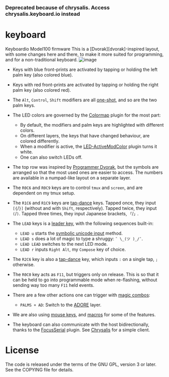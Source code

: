 ### Deprecated because of chrysalis. Access chrysalis.keyboard.io instead

# keyboard
Keyboardio Model100 firmware
This is a [Dvorak][dvorak]-inspired layout, with some changes here and there, to make it more suited for programming, and for a non-traditional keyboard.
![image](https://user-images.githubusercontent.com/20250559/192150492-983646fe-f65b-4d7e-8816-df294f83c393.png)


* Keys with blue front-prints are activated by tapping or holding the left palm key (also colored blue).
* Keys with red front-prints are activated by tapping or holding the right palm key (also colored red).
* The `Alt`, `Control`, `Shift` modifiers are all [one-shot][kaleidoscope:oneshot], and so are the two palm keys.
* The LED colors are governed by the [Colormap][kaleidoscope:colormap] plugin for the most part:
  - By default, the modifiers and palm keys are highlighted with different colors.
  - On different layers, the keys that have changed behaviour, are colored differently.
  - When a modifier is active, the [LED-ActiveModColor][kaleidoscope:led-activemodcolor] plugin turns it white.
  - One can also switch LEDs off.
* The top row was inspired by [Programmer Dvorak][dvorak:prg], but the symbols are arranged so that the most used ones are easier to access. The numbers are available in a numpad-like layout on a separate layer.
* The `R0C6` and `R0C9` keys are to control `tmux` and `screen`, and are dependent on my tmux setup.
* The `R1C6` and `R1C9` keys are [tap-dance][kaleidoscope:tap-dance] keys. Tapped once, they input `[{`/`}]` (without and with `Shift`, respectively). Tapped twice, they input `(`/`)`. Tapped three times, they input Japanese brackets, `「`/`」`.
* The `LEAD` keys is a [leader key][kaleidoscope:leader], with the following sequences built-in:
  - `LEAD u` starts the [symbolic unicode input](#symbolic-unicode-input) method.
  - `LEAD s` does a lot of magic to type a shruggy: `¯ \_(ツ )_/¯`.
  - `LEAD LEAD` switches to the next LED mode.
  - `LEAD r` inputs `Right Alt`, my `Compose` key of choice.
* The `R2C6` key is also a [tap-dance][kaleidoscope:tap-dance] key, which inputs `:` on a single tap, `;` otherwise.
* The `R0C0` key acts as `F11`, but triggers only on release. This is so that it can be held to go into programmable mode when re-flashing, without sending way too many `F11` held events.
* There are a few other actions one can trigger with [magic combos][kaleidoscope:magic-combos]:
  - `PALMS + AD`: Switch to the [ADORE](#adore-layer) layer.
* We are also using [mouse keys][kaleidoscope:mouse-keys], and [macros][kaleidoscope:macros] for some of the features.
* The keyboard can also communicate with the host bidirectionally, thanks to the [FocusSerial][kaleidoscope:focusserial] plugin. See [Chrysalis][chrysalis] for a simple client.

  [dvorak:prg]: http://www.kaufmann.no/roland/dvorak/
  [kaleidoscope:oneshot]:  https://kaleidoscope.readthedocs.io/en/latest/plugins/Kaleidoscope-OneShot.html
  [kaleidoscope:colormap]: https://kaleidoscope.readthedocs.io/en/latest/plugins/Kaleidoscope-Colormap.html
  [kaleidoscope:led-activemodcolor]: https://kaleidoscope.readthedocs.io/en/latest/plugins/Kaleidoscope-LED-ActiveModColor.html
  [kaleidoscope:tap-dance]: https://kaleidoscope.readthedocs.io/en/latest/plugins/Kaleidoscope-TapDance.html
  [kaleidoscope:leader]: https://kaleidoscope.readthedocs.io/en/latest/plugins/Kaleidoscope-Leader.html
  [kaleidoscope:magic-combos]: https://kaleidoscope.readthedocs.io/en/latest/plugins/Kaleidoscope-MagicCombo.html
  [kaleidoscope:mouse-keys]: https://kaleidoscope.readthedocs.io/en/latest/plugins/Kaleidoscope-MouseKeys.html
  [kaleidoscope:macros]: https://kaleidoscope.readthedocs.io/en/latest/plugins/Kaleidoscope-Macros.html
  [kaleidoscope:focusserial]: https://kaleidoscope.readthedocs.io/en/latest/plugins/Kaleidoscope-FocusSerial.html
  [chrysalis]: https://github.com/keyboardio/Chrysalis
  
  
<a id="license"></a>
# License

The code is released under the terms of the GNU GPL, version 3 or later. See the
COPYING file for details.
